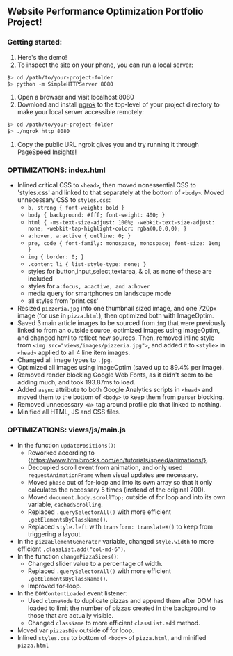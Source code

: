 ## Website Performance Optimization Portfolio Project!

### Getting started:
1. Here's the demo!
1. To inspect the site on your phone, you can run a local server:

  ```bash
  $> cd /path/to/your-project-folder
  $> python -m SimpleHTTPServer 8080
  ```

1. Open a browser and visit localhost:8080
1. Download and install [ngrok](https://ngrok.com/) to the top-level of your project directory to make your local server accessible remotely:

  ``` bash
  $> cd /path/to/your-project-folder
  $> ./ngrok http 8080
  ```

1. Copy the public URL ngrok gives you and try running it through PageSpeed Insights!

### OPTIMIZATIONS: index.html
- Inlined critical CSS to `<head>`, then moved nonessential CSS to 'styles.css' and linked to that separately at the bottom of `<body>`. Moved unnecessary CSS to `styles.css`:
  + `b, strong { font-weight: bold }`
  + `body { background: #fff; font-weight: 400; }`
  + `html { -ms-text-size-adjust: 100%; -webkit-text-size-adjust: none; -webkit-tap-highlight-color: rgba(0,0,0,0); }`
  + `a:hover, a:active { outline: 0; }`
  + `pre, code { font-family: monospace, monospace; font-size: 1em; }`
  + `img { border: 0; }`
  + `.content li { list-style-type: none; }`
  + styles for button,input,select,textarea, & ol, as none of these are included
  + styles  for `a:focus, a:active, and a:hover`
  + media query for smartphones on landscape mode
  + all styles from 'print.css'
- Resized `pizzeria.jpg` into one thumbnail sized image, and one 720px image (for use in `pizza.html`), then optimized both with ImageOptim.
- Saved 3 main article images to be sourced from `img` that were previously linked to from an outside source, optimized images using ImageOptim, and changed html to reflect new sources. Then, removed inline style from `<img src="views/images/pizzeria.jpg">`, and added it to `<style>` in `<head>` applied to all 4 line item images.
- Changed all image types to `.jpg`.
- Optimized all images using ImageOptim (saved up to 89.4% per image).
- Removed render blocking Google Web Fonts, as it didn't seem to be adding much, and took 193.87ms to load.
- Added `async` attribute to both Google Analytics scripts in `<head>` and moved them to the bottom of `<body>` to keep them from parser blocking.
- Removed unnecessary `<a>` tag around profile pic that linked to nothing.
- Minified all HTML, JS and CSS files.


### OPTIMIZATIONS: views/js/main.js

- In the function `updatePositions()`:
  + Reworked according to {https://www.html5rocks.com/en/tutorials/speed/animations/}.
  + Decoupled scroll event from animation, and only used `requestAnimationFrame` when visual updates are necessary.
  + Moved `phase` out of for-loop and into its own array so that it only calculates the necessary 5 times (instead of the original 200).
  + Moved `document.body.scrollTop;` outside of for loop and into its own variable, `cachedScrolling`.
  + Replaced `.querySelectorAll()` with more efficient `.getElementsByClassName()`.
  + Replaced `style.left` with `transform: translateX()` to keep from triggering a layout.
- In the `pizzaElementGenerator` variable, changed `style.width` to more efficient `.classList.add("col-md-6”)`.
- In the function `changePizzaSizes()`:
  + Changed slider value to a percentage of width.
  + Replaced `.querySelectorAll()` with more efficient `.getElementsByClassName()`.
  + Improved for-loop.
- In the `DOMContentLoaded` event listener:
  + Used `cloneNode` to duplicate pizzas and append them after DOM has loaded to limit the number of pizzas created in the background to those that are actually visible.
  + Changed `className` to more efficient `classList.add` method.
- Moved var `pizzasDiv` outside of for loop.
- Inlined `styles.css` to bottom of `<body>` of `pizza.html`, and minified `pizza.html`
